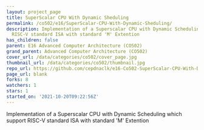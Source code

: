 ```yaml
---
layout: project_page
title: SuperScalar CPU With Dynamic Sheduling
permalink: /co502/e16/SuperScalar-CPU-With-Dynamic-Sheduling/
description: Implementation of a Superscalar CPU with Dynamic Scheduling which support
  RISC-V standard ISA with standard 'M' Extention
has_children: false
parent: E16 Advanced Computer Architecture (CO502)
grand_parent: Advanced Computer Architecture (CO502)
cover_url: /data/categories/co502/cover_page.jpg
thumbnail_url: /data/categories/co502/thumbnail.jpg
repo_url: https://github.com/cepdnaclk/e16-Co502-SuperScalar-CPU-With-Dynamic-Sheduling
page_url: blank
forks: 8
watchers: 1
stars: 1
started_on: '2021-10-20T09:22:56Z'
---
```


Implementation of a Superscalar CPU with Dynamic Scheduling which support RISC-V standard ISA with standard 'M' Extention